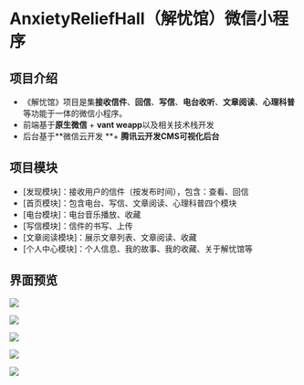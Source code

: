 # AnxietyReliefHall（解忧馆）微信小程序

## 项目介绍

+ 《解忧馆》项目是集**接收信件**、**回信**、**写信**、**电台收听**、**文章阅读**、**心理科普**等功能于一体的微信小程序。
+ 前端基于**原生微信** + **vant weapp**以及相关技术栈开发
+ 后台基于**微信云开发 **+ **腾讯云开发CMS可视化后台**



## 项目模块

+ [发现模块]：接收用户的信件（按发布时间），包含：查看、回信
+ [首页模块]：包含电台、写信、文章阅读、心理科普四个模块
+ [电台模块]：电台音乐播放、收藏
+ [写信模块]：信件的书写、上传
+ [文章阅读模块]：展示文章列表、文章阅读、收藏
+ [个人中心模块]：个人信息、我的故事、我的收藏、关于解忧馆等



## 界面预览

![](https://636c-cloud1-2g80dbl090309d49-1307246739.tcb.qcloud.la/result-imgs/result01.png)

![](https://636c-cloud1-2g80dbl090309d49-1307246739.tcb.qcloud.la/result-imgs/result02.png)

![](https://636c-cloud1-2g80dbl090309d49-1307246739.tcb.qcloud.la/result-imgs/result03.png)

![](https://636c-cloud1-2g80dbl090309d49-1307246739.tcb.qcloud.la/result-imgs/result04.png)

![](https://636c-cloud1-2g80dbl090309d49-1307246739.tcb.qcloud.la/result-imgs/result05.png)

